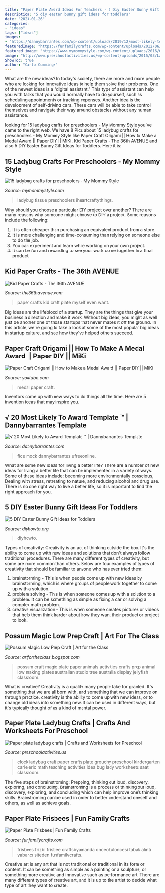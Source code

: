```yaml
---
title: "Paper Plate Award Ideas For Teachers - 5 Diy Easter Bunny Gift Ideas For Toddlers"
description: "5 diy easter bunny gift ideas for toddlers"
date: "2023-01-26"
categories:
- "ideas"
tags: ["ideas"]
images:
- "https://dannybarrantes.com/wp-content/uploads/2019/12/most-likely-to-award-template-luxury-funny-fice-awards-of-most-likely-to-award-template.jpg"
featuredImage: "https://funfamilycrafts.com/wp-content/uploads/2012/06/frisbee-1.jpg"
featured_image: "https://www.mymommystyle.com/wp-content/uploads/2016/04/15-16494-post/Tissue-paper-ladybug-Craft.jpg"
image: "http://www.preschoolactivities.us/wp-content/uploads/2015/03/Ladybug-clock-craft-225x300.jpg"
ShowToc: true
author: "Carlo Cummings"
---
```



What are the new ideas?
In today's society, there are more and more people who are looking for innovative ideas to help them solve their problems. One of the newest ideas is a "digital assistant." This type of assistant can help you with tasks that you would normally have to do yourself, such as scheduling appointments or tracking expenses. Another idea is the development of self-driving cars. These cars will be able to take control themselves and navigate their way around obstacles without any human assistance.

	

		
looking for 15 ladybug crafts for preschoolers - My Mommy Style you've came to the right web. We have 8 Pics about 15 ladybug crafts for preschoolers - My Mommy Style like Paper Craft Origami || How to Make a Medal Award || Paper DIY || MiKi, Kid Paper Crafts - The 36th AVENUE and also 5 DIY Easter Bunny Gift Ideas for Toddlers. Here it is:
		
    
## 15 Ladybug Crafts For Preschoolers - My Mommy Style

<img loading=lazy src="https://www.mymommystyle.com/wp-content/uploads/2016/04/15-16494-post/Tissue-paper-ladybug-Craft.jpg" onerror="this.onerror=null;this.src='https://tse3.mm.bing.net/th?id=OIP.M_TNAzxcMflkq2Q8BDtLpgHaK8&amp;pid=15.1';" alt="15 ladybug crafts for preschoolers - My Mommy Style">

_Source: mymommystyle.com_

>ladybug tissue preschoolers iheartcraftythings. 

	

Why should you choose a particular DIY project over another?
There are many reasons why someone might choose to DIY a project. Some reasons include the following: 
1) It is often cheaper than purchasing an equivalent product from a store.
2) It is more challenging and time-consuming than relying on someone else to do the job.
3) You can experiment and learn while working on your own project.
4) It can be fun and rewarding to see your work come together in a final product.

    
## Kid Paper Crafts - The 36th AVENUE

<img loading=lazy src="http://cdn.mollymoo.ie/uploads/2014/09/papr-plate-organiser-mollymoo.jpg" onerror="this.onerror=null;this.src='https://tse3.mm.bing.net/th?id=OIP.-6Q1VsuEgRta3Ubrng93VAHaLr&amp;pid=15.1';" alt="Kid Paper Crafts - The 36th AVENUE">

_Source: the36thavenue.com_

>paper crafts kid craft plate myself even want. 

	

Big ideas are the lifeblood of a startup. They are the things that give your business a direction and make it work. Without big ideas, you might as well just be another one of those startups that never makes it off the ground. In this article, we're going to take a look at some of the most popular big ideas in startup culture, and see how they've helped others succeed.

    
## Paper Craft Origami || How To Make A Medal Award || Paper DIY || MiKi

<img loading=lazy src="https://i.ytimg.com/vi/EsK24HHC66o/maxresdefault.jpg" onerror="this.onerror=null;this.src='https://tse2.mm.bing.net/th?id=OIP.LRmlNd1yQjtDgSkJ1ui0jwHaEK&amp;pid=15.1';" alt="Paper Craft Origami || How to Make a Medal Award || Paper DIY || MiKi">

_Source: youtube.com_

>medal paper craft. 

	

Inventors come up with new ways to do things all the time. Here are 5 invention ideas that may inspire you.

    
## √ 20 Most Likely To Award Template ™ | Dannybarrantes Template

<img loading=lazy src="https://dannybarrantes.com/wp-content/uploads/2019/12/most-likely-to-award-template-luxury-funny-fice-awards-of-most-likely-to-award-template.jpg" onerror="this.onerror=null;this.src='https://tse4.mm.bing.net/th?id=OIP.OPnDmQtf__aJkwQtH8Tn4wHaEK&amp;pid=15.1';" alt="√ 20 Most Likely to Award Template ™ | Dannybarrantes Template">

_Source: dannybarrantes.com_

>fice mock dannybarrantes ufreeonline. 

	

What are some new ideas for living a better life?
There are a number of new ideas for living a better life that can be implemented in a variety of ways. Some of these ideas include: becoming more environmentally conscious, Dealing with stress, retreating to nature, and reducing alcohol and drug use. There is no one right way to live a better life, so it is important to find the right approach for you.

    
## 5 DIY Easter Bunny Gift Ideas For Toddlers

<img loading=lazy src="https://www.diyhowto.org/wp-content/uploads/2016/03/DIY-Envelope-Bunny-Treat-Easter-Bunny-Gift-Ideas.jpg" onerror="this.onerror=null;this.src='https://tse2.mm.bing.net/th?id=OIP.39EjAuTYK0jXUtnD53mOAQHaJ8&amp;pid=15.1';" alt="5 DIY Easter Bunny Gift Ideas for Toddlers">

_Source: diyhowto.org_

>diyhowto. 

	

Types of creativity:
Creativity is an act of thinking outside the box. It's the ability to come up with new ideas and solutions that don't always follow traditional procedures. 
There are many different types of creativity, but some are more common than others. Below are four examples of types of creativity that should be familiar to anyone who has ever tried them: 

1) brainstorming - This is when people come up with new ideas by brainstorming, which is where groups of people work together to come up with a solution.
2) problem solving - This is when someone comes up with a solution to a problem. It can be something as simple as fixing a car or solving a complex math problem.
3) creative visualization - This is when someone creates pictures or videos that help them think harder about how they want their product or project to look.

    
## Possum Magic Low Prep Craft | Art For The Class

<img loading=lazy src="http://3.bp.blogspot.com/-4krH0A3oF9k/VYKJaXva6-I/AAAAAAAAP3U/uU-3tj1WtlE/s1600/POssum%2BMagic%2BArt%2BProject-01.png" onerror="this.onerror=null;this.src='https://tse2.mm.bing.net/th?id=OIP.owtPLd82smr1uzx9VfuHWgHaJ3&amp;pid=15.1';" alt="Possum Magic Low Prep Craft | Art for the Class">

_Source: artfortheclass.blogspot.com_

>possum craft magic plate paper animals activities crafts prep animal low making plates australian studio tree australia display jellyfish classroom. 

	

What is creative?
Creativity is a quality many people take for granted. It's something that we are all born with, and something that we can improve on through practice. creativity is the ability to come up with new ideas, or to change old ideas into something new. It can be used in different ways, but it's typically thought of as a kind of mental power.

    
## Paper Plate Ladybug Crafts | Crafts And Worksheets For Preschool

<img loading=lazy src="http://www.preschoolactivities.us/wp-content/uploads/2015/03/Ladybug-clock-craft-225x300.jpg" onerror="this.onerror=null;this.src='https://tse2.mm.bing.net/th?id=OIP.c0E7lhOUvhPTBaPorUybmwHaJ4&amp;pid=15.1';" alt="Paper plate ladybug crafts | Crafts and Worksheets for Preschool">

_Source: preschoolactivities.us_

>clock ladybug craft paper crafts plate grouchy preschool kindergarten carle eric math teaching activities idea bug lady worksheets saat classroom. 

	

The five steps of brainstroming: Prepping, thinking out loud, discovery, exploring, and concluding.
Brainstroming is a process of thinking out loud, discovery, exploring, and concluding which can help improve one’s thinking skills. Brainstroming can be used in order to better understand oneself and others, as well as achieve goals.

    
## Paper Plate Frisbees | Fun Family Crafts

<img loading=lazy src="https://funfamilycrafts.com/wp-content/uploads/2012/06/frisbee-1.jpg" onerror="this.onerror=null;this.src='https://tse2.mm.bing.net/th?id=OIP._X-3U5CHooWXtDYe0vkvegHaFj&amp;pid=15.1';" alt="Paper Plate Frisbees | Fun Family Crafts">

_Source: funfamilycrafts.com_

>frisbees frizbi frisbee craftsbyamanda onceokuloncesi tabak alıntı yabancı siteden funfamilycrafts. 

	

Creative art is any art that is not traditional or traditional in its form or content. It can be something as simple as a painting or a sculpture, or something more creative and innovative such as performance art. There are many different types of creative art, and it is up to the artist to decide what type of art they want to create.

